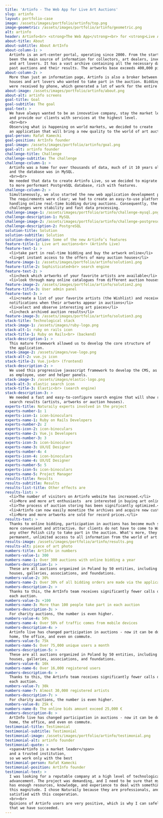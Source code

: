 ```yaml
---
title: 'Artinfo - The Web App for Live Art Auctions'
slug: artinfo
layout: portfolio-case
image: /assets/images/portfolio/artinfo/top.png
image-geometric: /assets/images/portfolio/artinfo/geometric.png
alt: artinfo
header: Artinfo<br> <strong>The Web App</strong><br> for <strong>Live Art Auctions</strong>
about-title: About
about-subtitle: About ArtInfo
about-column-1: >
  Artinfo is an art-center portal, operating since 2000. From the start, it has
  been the main source of information for collectors, art dealers, investors
  and art lovers. It has a vast archive containing all the necessary data about
  past auctions and their results. The artworks base exceeds 400,000 pieces.
about-column-2: >
  More than just an information page, Artinfo is also a broker between auction
  houses and art lovers who wanted to take part in the auction. Bidding orders
  were received by phone, which generated a lot of work for the entire team.
about-image: /assets/images/portfolio/artinfo/about.png
about-alt: artinfo screens
goal-title: Goal
goal-subtitle: The goal
goal-text: >
  We have always wanted to be an innovative company, stay the market leader
  and provide our clients with services at the highest level.
  <br><br>
  Observing what is happening on world markets, we decided to create
  an application that will bring a new quality to the world of art auctions.
goal-person: Rafał Kamecki
goal-position: ArtInfo founder
goal-image: /assets/images/portfolio/artinfo/goal.png
goal-alt: artinfo founder
challenge-title: Challenge
challenge-subtitle: The challenge
challenge-column-1: >
  Artinfo was a home for over thousands of data, much of it 10 years old,
  and the database was in MySQL.
  <br><br>
  We needed that data to create Artinfo Live, so we decided to migrate it all
  to more performant PostgreSQL database, rich with features.
challenge-column-2: >
  Simultaneously, we also started the new web application development process.
  The requirements were clear; we had to create an easy-to-use platform for
  handling online real-time bidding during auctions. Consequently, the main
  challenges were stability and fast data processing.
challenge-image-1: /assets/images/portfolio/artinfo/challenge-mysql.png
challenge-description-1: MySQL
challenge-image-2: /assets/images/portfolio/artinfo/challenge-postgresql.png
challenge-description-2: PostgreSQL
solution-title: Solution
solution-subtitle: Solution
solution-description: Some of the new Artinfo’s features
feature-title-1: Live art auctions<br> (Artinfo Live)
feature-text-1: >
  <li>take part in real-time bidding and buy the artwork online</li>
  <li>get instant access to the offers of many auction houses</li>
feature-image-1: /assets/images/portfolio/artinfo/solution1.png
feature-title-2: Sophisticated<br> search engine
feature-text-2: >
  <li>check which artworks of your favorite artists are available</li>
  <li>look through many online catalogues from different auction houses</li>
feature-image-2: /assets/images/portfolio/artinfo/solution2.png
feature-title-3: User admin panel
feature-text-3: >
  <li>create a list of your favorite artists (the Wishlist) and receive e-mail
  notifications when their artworks appear in auctions</li>
  <li>select and observe interesting art pieces</li>
  <li>check archived auction results</li>
feature-image-3: /assets/images/portfolio/artinfo/solution3.png
stack-title: Technological stack
stack-image-1: /assets/images/ruby-logo.png
stack-alt-1: ruby on rails icon
stack-title-1: Ruby on Rails<br> (backend)
stack-description-1: >
  This mature framework allowed us to develop the core structure of
  the application.
stack-image-2: /assets/images/vue-logo.png
stack-alt-2: vue.js icon
stack-title-2: Vue.js<br> (frontend)
stack-description-2: >
  We used this progressive javascript framework to develop the CMS, as well
  as employee, user and helper panels.
stack-image-3: /assets/images/elastic-logo.png
stack-alt-3: elastic search icon
stack-title-3: Elastic<br> (search engine)
stack-description-3: >
  We needed a fast and easy-to-configure search engine that will show real-time
  search results (artists, artworks or auction houses).
experts-title: Naturaily experts involved in the project
experts-number-1: 1
experts-icon-1: icon-binoculars
experts-name-1: Ruby on Rails Developers
experts-number-2: 2
experts-icon-2: icon-binoculars
experts-name-2: Vue.js Developers
experts-number-3: 3
experts-icon-3: icon-binoculars
experts-name-3: UX/UI Designer
experts-number-4: 4
experts-icon-4: icon-binoculars
experts-name-4: UX/UI Designer
experts-number-5: 5
experts-icon-5: icon-binoculars
experts-name-5: Project Manager
results-title: Results
results-subtitle: Results
results-list-title: Other effects are
results-list: >
  <li>The number of visitors on Artinfo website has increased.</li>
  <li>More and more art enthusiasts  are interested in buying art online.</li>
  <li>The process of auction storing has been significantly optimized.</li>
  <li>Artinfo can now easily monetize the archives and acquire new customers.</li>
  <li>More and more artworks are sold for record prices.</li>
results-text: >
  Thanks to online bidding, participation in auctions has become much simpler,
  more convenient and attractive. Our clients do not have to come to Warsaw or
  any other Polish city to take part in the auction. What's more, they have
  permanent, unlimited access to all information from the world of art.
results-image: /assets/images/portfolio/artinfo/results.png
results-alt: piece of art photo
numbers-title: ArtInfo in numbers
numbers-value-1: 300
numbers-name-1: Over 300 auctions with online bidding a year
numbers-description-1: >
  These are all auctions organized in Poland by 50 entities, including auction
  houses, galleries, associations, and foundations.
numbers-value-2: 30%
numbers-name-2: Over 30% of all bidding orders are made via the application
numbers-description-2: >
  Thanks to this, the ArtInfo team receives significantly fewer calls during
  each auction.
numbers-value-3: +100
numbers-name-3: More than 100 people take part in each auction
numbers-description-3: >
  For charity auctions, the number is even higher.
numbers-value-4: 50%
numbers-name-4: Over 50% of traffic comes from mobile devices
numbers-description-4: >
  Artinfo live has changed participation in auctions - now it can be done from
  home, the office, and even on commute.
numbers-value-5: 75k
numbers-name-5: Over 75,000 unique users a month
numbers-description-5: >
  These are all auctions organized in Poland by 50 entities, including auction
  houses, galleries, associations, and foundations.
numbers-value-6: 16k
numbers-name-6: Over 16,000 registered users
numbers-description-6: >
  Thanks to this, the Artinfo team receives significantly fewer calls during
  each auction.
numbers-value-7: 30k
numbers-name-7: Almost 30,000 registered artists
numbers-description-7: >
  For charity auctions, the number is even higher.
numbers-value-8: 25k €
numbers-name-8: The online bids amount exceed 25,000 €
numbers-description-8: >
  ArtInfo live has changed participation in auctions - now it can be done from
  home, the office, and even on commute.
testimonial-title: Testimonial
testimonial-subtitle: Testimonial
testimonial-image: /assets/images/portfolio/artinfo/testimonial.png
testimonial-alt: artinfo founder
testimonial-quote: >
  <span>Artinfo is a market leader</span>
  and a trusted institution,
  so we work only with the best
testimonial-person: Rafał Kamecki
testimonial-position: ArtInfo founder
testimonial-text: >
  I was looking for a reputable company at a high level of technological
  advancement. The project was demanding, and I need to be sure that my partner
  has enough resources, knowledge, and experience to deal with something of
  this magnitude. I chose Naturaily because they are professionals, and I am
  satisfied with this cooperation.
  <br><br>
  Opinions of Artinfo users are very positive, which is why I can safely say
  that we have succeeded.
---
```

